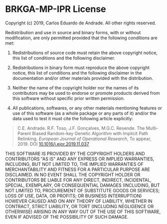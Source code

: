 BRKGA-MP-IPR License
================================================================================

Copyright (c) 2019, Carlos Eduardo de Andrade. All other rights reserved.

Redistribution and use in source and binary forms, with or without
modification, are only permitted provided that the following conditions are
met:

1. Redistributions of source code must retain the above copyright notice, this
   list of conditions and the following disclaimer.

2. Redistributions in binary form must reproduce the above copyright notice,
   this list of conditions and the following disclaimer in the documentation
   and/or other materials provided with the distribution.

3. Neither the name of the copyright holder nor the names of its contributors
   may be used to endorse or promote products derived from this software
   without specific prior written permission.

4. All publications, softwares, or any other materials mentioning features or
   use of this software (as a whole package or any parts of it) and/or the data
   used to test it must cite the following article explicitly:

> C.E. Andrade. R.F. Toso, J.F. Gonçalves, M.G.C. Resende. The Multi-Parent
> Biased Random-key Genetic Algorithm with Implicit Path Relinking. _European
> Journal of Operational Research_, To appear, 2019.
> DOI [10.1016/j.ejor.2019.11.037](https://doi.org/10.1016/j.ejor.2019.11.037)


THIS SOFTWARE IS PROVIDED BY THE COPYRIGHT HOLDERS AND CONTRIBUTORS "AS IS" AND
ANY EXPRESS OR IMPLIED WARRANTIES, INCLUDING, BUT NOT LIMITED TO, THE IMPLIED
WARRANTIES OF MERCHANTABILITY AND FITNESS FOR A PARTICULAR PURPOSE ARE
DISCLAIMED. IN NO EVENT SHALL THE COPYRIGHT HOLDER OR CONTRIBUTORS BE LIABLE
FOR ANY DIRECT, INDIRECT, INCIDENTAL, SPECIAL, EXEMPLARY, OR CONSEQUENTIAL
DAMAGES (INCLUDING, BUT NOT LIMITED TO, PROCUREMENT OF SUBSTITUTE GOODS OR
SERVICES; LOSS OF USE, DATA, OR PROFITS; OR BUSINESS INTERRUPTION) HOWEVER
CAUSED AND ON ANY THEORY OF LIABILITY, WHETHER IN CONTRACT, STRICT LIABILITY,
OR TORT (INCLUDING NEGLIGENCE OR OTHERWISE) ARISING IN ANY WAY OUT OF THE USE
OF THIS SOFTWARE, EVEN IF ADVISED OF THE POSSIBILITY OF SUCH DAMAGE.
